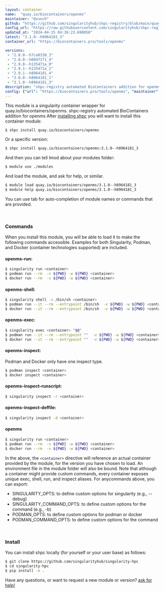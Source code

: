 ```yaml
---
layout: container
name:  "quay.io/biocontainers/openms"
maintainer: "@vsoch"
github: "https://github.com/singularityhub/shpc-registry/blob/main/quay.io/biocontainers/openms/container.yaml"
config_url: "https://raw.githubusercontent.com/singularityhub/shpc-registry/main/quay.io/biocontainers/openms/container.yaml"
updated_at: "2024-04-15 04:36:23.698058"
latest: "3.1.0--h8964181_3"
container_url: "https://biocontainers.pro/tools/openms"

versions:
 - "2.8.0--h7ca0330_3"
 - "2.8.0--h604f271_4"
 - "2.9.0--h135471a_0"
 - "2.9.1--h135471a_1"
 - "2.9.1--h8964181_4"
 - "3.0.0--h8964181_1"
 - "3.1.0--h8964181_3"
description: "shpc-registry automated BioContainers addition for openms"
config: {"url": "https://biocontainers.pro/tools/openms", "maintainer": "@vsoch", "description": "shpc-registry automated BioContainers addition for openms", "latest": {"3.1.0--h8964181_3": "sha256:a82adab559e7f377962bf81248c0cfddf11591341dc7999f3e4383bdfead5abd"}, "tags": {"2.8.0--h7ca0330_3": "sha256:37623d295f4fa1808a1e92e31f2ebe402bcb733208a2d05218e31748f0d543d5", "2.8.0--h604f271_4": "sha256:ee39863df3e468d10e1a79e2388a9be848f5c8c3dc1ff1687c97c649309525cd", "2.9.0--h135471a_0": "sha256:4b5dffd6d6684de74fc5e911733200da79b3d3a715eb3d7924c1e72e0076fefe", "2.9.1--h135471a_1": "sha256:8e23744613aa8a5c49737623fb9bb507cec5978fa50e56b35ebebdf4afb9c56e", "2.9.1--h8964181_4": "sha256:c5b5d7030b28ed946d195ef204408f28d241a88479e3c1d8d712245ed0703956", "3.0.0--h8964181_1": "sha256:a5b9906619e4480ad40e31e363b3ba5a50873f20d927ec6cce08d3626b235427", "3.1.0--h8964181_3": "sha256:a82adab559e7f377962bf81248c0cfddf11591341dc7999f3e4383bdfead5abd"}, "docker": "quay.io/biocontainers/openms"}
---
```


This module is a singularity container wrapper for quay.io/biocontainers/openms.
shpc-registry automated BioContainers addition for openms
After [installing shpc](#install) you will want to install this container module:


```bash
$ shpc install quay.io/biocontainers/openms
```

Or a specific version:

```bash
$ shpc install quay.io/biocontainers/openms:3.1.0--h8964181_3
```

And then you can tell lmod about your modules folder:

```bash
$ module use ./modules
```

And load the module, and ask for help, or similar.

```bash
$ module load quay.io/biocontainers/openms/3.1.0--h8964181_3
$ module help quay.io/biocontainers/openms/3.1.0--h8964181_3
```

You can use tab for auto-completion of module names or commands that are provided.

<br>

### Commands

When you install this module, you will be able to load it to make the following commands accessible.
Examples for both Singularity, Podman, and Docker (container technologies supported) are included.

#### openms-run:

```bash
$ singularity run <container>
$ podman run --rm  -v ${PWD} -w ${PWD} <container>
$ docker run --rm  -v ${PWD} -w ${PWD} <container>
```

#### openms-shell:

```bash
$ singularity shell -s /bin/sh <container>
$ podman run --it --rm --entrypoint /bin/sh  -v ${PWD} -w ${PWD} <container>
$ docker run --it --rm --entrypoint /bin/sh  -v ${PWD} -w ${PWD} <container>
```

#### openms-exec:

```bash
$ singularity exec <container> "$@"
$ podman run --it --rm --entrypoint ""  -v ${PWD} -w ${PWD} <container> "$@"
$ docker run --it --rm --entrypoint ""  -v ${PWD} -w ${PWD} <container> "$@"
```

#### openms-inspect:

Podman and Docker only have one inspect type.

```bash
$ podman inspect <container>
$ docker inspect <container>
```

#### openms-inspect-runscript:

```bash
$ singularity inspect -r <container>
```

#### openms-inspect-deffile:

```bash
$ singularity inspect -d <container>
```



#### openms

```bash
$ singularity run <container>
$ podman run --rm  -v ${PWD} -w ${PWD} <container>
$ docker run --rm  -v ${PWD} -w ${PWD} <container>
```


In the above, the `<container>` directive will reference an actual container provided
by the module, for the version you have chosen to load. An environment file in the
module folder will also be bound. Note that although a container
might provide custom commands, every container exposes unique exec, shell, run, and
inspect aliases. For anycommands above, you can export:

 - SINGULARITY_OPTS: to define custom options for singularity (e.g., --debug)
 - SINGULARITY_COMMAND_OPTS: to define custom options for the command (e.g., -b)
 - PODMAN_OPTS: to define custom options for podman or docker
 - PODMAN_COMMAND_OPTS: to define custom options for the command

<br>

### Install

You can install shpc locally (for yourself or your user base) as follows:

```bash
$ git clone https://github.com/singularityhub/singularity-hpc
$ cd singularity-hpc
$ pip install -e .
```

Have any questions, or want to request a new module or version? [ask for help!](https://github.com/singularityhub/singularity-hpc/issues)